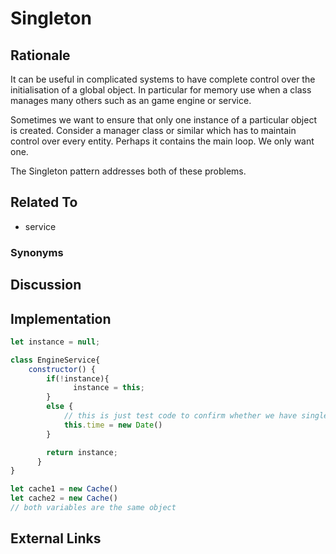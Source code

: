 # Singleton

## Rationale

It can be useful in complicated systems to have complete control over the initialisation of a global object. In particular for memory use when a class manages many others such as an game engine or service.

Sometimes we want to ensure that only one instance of a particular object is created. Consider a manager class or similar which has to maintain control over every entity. Perhaps it contains the main loop. We only want one.

The Singleton pattern addresses both of these problems.

## Related To

- service

### Synonyms

## Discussion

## Implementation

~~~javascript
let instance = null;

class EngineService{  
    constructor() {
        if(!instance){
              instance = this;
        }
		else {
			// this is just test code to confirm whether we have singleton or not, dont need this in your version
	        this.time = new Date()			
		}

        return instance;
      }
}

let cache1 = new Cache()
let cache2 = new Cache()
// both variables are the same object
~~~

## External Links

